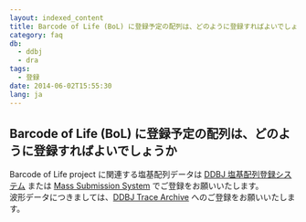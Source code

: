```yaml
---
layout: indexed_content
title: Barcode of Life (BoL) に登録予定の配列は、どのように登録すればよいでしょうか
category: faq
db:
  - ddbj
  - dra
tags: 
  - 登録
date: 2014-06-02T15:55:30
lang: ja
---
```


## Barcode of Life (BoL) に登録予定の配列は、どのように登録すればよいでしょうか

<p>Barcode of Life project に関連する塩基配列データは <a href="/ddbj/web-submission.html">DDBJ 塩基配列登録システム</a><!-- Nucleotide Sequence Submission System --> または <a href="/ddbj/mss.html">Mass Submission System</a> でご登録をお願いいたします。<br>波形データにつきましては、<a href="/dta/index.html">DDBJ Trace Archive</a> へのご登録をお願いいたします。</p>
